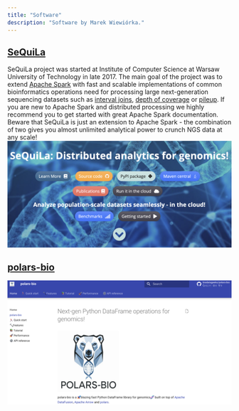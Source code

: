 ```yaml
---
title: "Software"
description: "Software by Marek Wiewiórka."
---
```


## [SeQuiLa](https://biodatageeks.org/sequila/)
SeQuiLa project was started at Institute of Computer Science at Warsaw University of Technology in late 2017. The main goal of the project was to extend [Apache Spark](https://spark.apache.org/) with fast and scalable implementations of common bioinformatics operations need for processing large next-generation sequencing datasets such as [interval joins](https://doi.org/10.1093/bioinformatics/bty940), [depth of coverage](https://doi.org/10.1093/gigascience/giz094) or [pileup](https://doi.org/10.1093/bioinformatics/btac804).
If you are new to Apache Spark and distributed processing we highly recommend you to get started with great Apache Spark documentation.
Beware that SeQuiLa is just an extension to Apache Spark - the combination of two gives you almost unlimited analytical power to crunch NGS data at any scale!
[![sequila-page.png](sequila-page.png)](https://biodatageeks.org/sequila/)

## [polars-bio](https://biodatageeks.org/polars-bio/)
[![sequila-page.png](polars-bio-page.png)](https://biodatageeks.org/polars-bio/)
